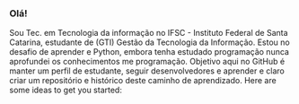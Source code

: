 ### Olá! 

Sou Tec. em Tecnologia da informação no IFSC - Instituto Federal de Santa Catarina, estudante de (GTI) Gestão da Tecnologia da Informação. Estou no desafio de aprender e Python, embora tenha estudado programação nunca aprofundei os conhecimentos me programação.
Objetivo aqui no GitHub é manter um perfil de estudante, seguir desenvolvedores e aprender e claro criar um repositório e histórico deste caminho de aprendizado.
Here are some ideas to get you started:



